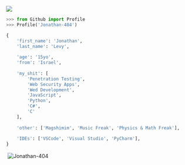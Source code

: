 ![](https://komarev.com/ghpvc/?username=Jonathan-404&label=Profile%20views&color=0e75b6&style=flat)

```python
>>> from Github import Profile
>>> Profile('Jonathan-404')

{
    'first_name': 'Jonathan',
    'last_name': 'Levy',
    
    'age': '15yo',
    'from': 'Israel',
    
    'my_shit': [
        'Penetration Testing',
        'Web Security Apps',
        'Wed Development',
        'JavaScript',
        'Python',
        'C#',
        'C'
    ],
    
    'other': ['Magshimim', 'Music Freak', 'Physics & Math Freak'],
    
    'IDEs': ['VSCode', 'Visual Studio', 'PyCharm'],
}
```

<p>&nbsp;<img align="center" src="https://github-readme-stats.vercel.app/api?username=Jonathan-404&show_icons=true&locale=en" alt="Jonathan-404" /></p>
